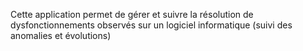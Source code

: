 Cette application permet de gérer et suivre la résolution de dysfonctionnements observés sur un logiciel informatique (suivi des anomalies et évolutions)
